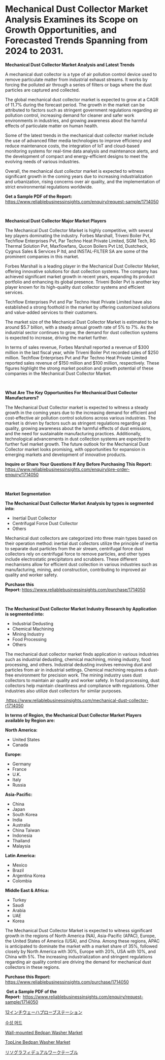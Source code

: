 <p><h1>Mechanical Dust Collector Market Analysis Examines its Scope on Growth Opportunities, and Forecasted Trends Spanning from 2024 to 2031.</h1></p><p><strong>Mechanical Dust Collector Market Analysis and Latest Trends</strong></p>
<p><p>A mechanical dust collector is a type of air pollution control device used to remove particulate matter from industrial exhaust streams. It works by forcing the polluted air through a series of filters or bags where the dust particles are captured and collected.</p><p>The global mechanical dust collector market is expected to grow at a CAGR of 11.7% during the forecast period. The growth in the market can be attributed to factors such as stringent government regulations regarding air pollution control, increasing demand for cleaner and safer work environments in industries, and growing awareness about the harmful effects of particulate matter on human health.</p><p>Some of the latest trends in the mechanical dust collector market include the use of advanced filter media technologies to improve efficiency and reduce maintenance costs, the integration of IoT and cloud-based monitoring systems for real-time data analysis and maintenance alerts, and the development of compact and energy-efficient designs to meet the evolving needs of various industries.</p><p>Overall, the mechanical dust collector market is expected to witness significant growth in the coming years due to increasing industrialization and urbanization, rising concerns over air quality, and the implementation of strict environmental regulations worldwide.</p></p>
<p><strong>Get a Sample PDF of the Report:&nbsp;</strong> <a href="https://www.reliablebusinessinsights.com/enquiry/request-sample/1714050">https://www.reliablebusinessinsights.com/enquiry/request-sample/1714050</a></p>
<p>&nbsp;</p>
<p><strong>Mechanical Dust Collector Major Market Players</strong></p>
<p><p>The Mechanical Dust Collector Market is highly competitive, with several key players dominating the industry. Forbes Marshall, Triveni Boiler Pvt, Techflow Enterprises Pvt, Par Techno Heat Private Limited, SGM Tech, RG Thermal Solution Pvt, Maxflowfans, Qucon Boilers Pvt Ltd, Dustcheck, Cygnus Sales & Services P ltd, and INSTAL-FILTER SA are some of the prominent companies in this market. </p><p>Forbes Marshall is a leading player in the Mechanical Dust Collector Market, offering innovative solutions for dust collection systems. The company has achieved significant market growth in recent years, expanding its product portfolio and enhancing its global presence. Triveni Boiler Pvt is another key player known for its high-quality dust collector systems and efficient services. </p><p>Techflow Enterprises Pvt and Par Techno Heat Private Limited have also established a strong foothold in the market by offering customized solutions and value-added services to their customers. </p><p>The market size of the Mechanical Dust Collector Market is estimated to be around $5.7 billion, with a steady annual growth rate of 5% to 7%. As the industrial sector continues to grow, the demand for dust collection systems is expected to increase, driving the market further.</p><p>In terms of sales revenue, Forbes Marshall reported a revenue of $300 million in the last fiscal year, while Triveni Boiler Pvt recorded sales of $250 million. Techflow Enterprises Pvt and Par Techno Heat Private Limited reported sales revenue of $150 million and $100 million, respectively. These figures highlight the strong market position and growth potential of these companies in the Mechanical Dust Collector Market.</p></p>
<p>&nbsp;</p>
<p><strong>What Are The Key Opportunities For Mechanical Dust Collector Manufacturers?</strong></p>
<p><p>The Mechanical Dust Collector market is expected to witness a steady growth in the coming years due to the increasing demand for efficient and cost-effective air pollution control solutions across various industries. The market is driven by factors such as stringent regulations regarding air quality, growing awareness about the harmful effects of dust emissions, and the need for sustainable manufacturing practices. Additionally, technological advancements in dust collection systems are expected to further fuel market growth. The future outlook for the Mechanical Dust Collector market looks promising, with opportunities for expansion in emerging markets and development of innovative products.</p></p>
<p><strong>Inquire or Share Your Questions If Any Before Purchasing This Report:</strong> <a href="https://www.reliablebusinessinsights.com/enquiry/pre-order-enquiry/1714050">https://www.reliablebusinessinsights.com/enquiry/pre-order-enquiry/1714050</a></p>
<p>&nbsp;</p>
<p><strong>Market Segmentation</strong></p>
<p><strong>The Mechanical Dust Collector Market Analysis by types is segmented into:</strong></p>
<p><ul><li>Inertial Dust Collector</li><li>Centrifugal Force Dust Collector</li><li>Others</li></ul></p>
<p><p>Mechanical dust collectors are categorized into three main types based on their operation method: inertial dust collectors utilize the principle of inertia to separate dust particles from the air stream, centrifugal force dust collectors rely on centrifugal force to remove particles, and other types include electrostatic precipitators and scrubbers. These different mechanisms allow for efficient dust collection in various industries such as manufacturing, mining, and construction, contributing to improved air quality and worker safety.</p></p>
<p><strong>Purchase this Report:&nbsp;</strong><a href="https://www.reliablebusinessinsights.com/purchase/1714050">https://www.reliablebusinessinsights.com/purchase/1714050</a></p>
<p>&nbsp;</p>
<p><strong>The Mechanical Dust Collector Market Industry Research by Application is segmented into:</strong></p>
<p><ul><li>Industrial Dedusting</li><li>Chemical Machining</li><li>Mining Industry</li><li>Food Processing</li><li>Others</li></ul></p>
<p><p>The mechanical dust collector market finds application in various industries such as industrial dedusting, chemical machining, mining industry, food processing, and others. Industrial dedusting involves removing dust and particles from air in industrial settings. Chemical machining requires a dust-free environment for precision work. The mining industry uses dust collectors to maintain air quality and worker safety. In food processing, dust collectors help maintain cleanliness and compliance with regulations. Other industries also utilize dust collectors for similar purposes.</p></p>
<p><a href="https://www.reliablebusinessinsights.com/mechanical-dust-collector-r1714050">&nbsp;https://www.reliablebusinessinsights.com/mechanical-dust-collector-r1714050</a></p>
<p><strong>In terms of Region, the Mechanical Dust Collector Market Players available by Region are:</strong></p>
<p>
    <p> <strong> North America: </strong>
        <ul>
            <li>United States</li>
            <li>Canada</li>
        </ul>
        </p> 
    <p> <strong> Europe: </strong>
        <ul>
            <li>Germany</li>
            <li>France</li>
            <li>U.K.</li>
            <li>Italy</li>
            <li>Russia</li>
        </ul>
        </p> 
    <p> <strong> Asia-Pacific: </strong>
        <ul>
            <li>China</li>
            <li>Japan</li>
            <li>South Korea</li>
            <li>India</li>
            <li>Australia</li>
            <li>China Taiwan</li>
            <li>Indonesia</li>
            <li>Thailand</li>
            <li>Malaysia</li>
        </ul>
        </p> 
    <p> <strong> Latin America: </strong>
        <ul>
            <li>Mexico</li>
            <li>Brazil</li>
            <li>Argentina Korea</li>
            <li>Colombia</li>
        </ul>
        </p> 
    <p> <strong> Middle East & Africa: </strong>
        <ul>
            <li>Turkey</li>
            <li>Saudi</li>
            <li>Arabia</li>
            <li>UAE</li>
            <li>Korea</li>
        </ul>
    </p>
    </p>
<p><p>The Mechanical Dust Collector Market is expected to witness significant growth in the regions of North America (NA), Asia-Pacific (APAC), Europe, the United States of America (USA), and China. Among these regions, APAC is anticipated to dominate the market with a market share of 35%, followed closely by North America with 30%, Europe with 20%, USA with 10%, and China with 5%. The increasing industrialization and stringent regulations regarding air quality control are driving the demand for mechanical dust collectors in these regions.</p></p>
<p><strong>Purchase this Report: </strong><a href="https://www.reliablebusinessinsights.com/purchase/1714050">https://www.reliablebusinessinsights.com/purchase/1714050</a></p>
<p>&nbsp;<strong>Get a Sample PDF of the Report:&nbsp;&nbsp;</strong><a href="https://www.reliablebusinessinsights.com/enquiry/request-sample/1714050">https://www.reliablebusinessinsights.com/enquiry/request-sample/1714050</a></p>
<p><strong></strong></p>
<p><p><a href="https://github.com/ihabdkwlxs948/Market-Research-Report-List-2/blob/main/4678188113271.md">12インチウェーハプローブステーション</a></p><p><a href="https://medium.com/@ethawolf/%EC%88%98%EC%84%B1%EC%A7%84%ED%9D%99-%EC%8B%9C%EC%9E%A5-%EA%B7%9C%EB%AA%A8-%EB%B0%8F-%EC%A0%90%EC%9C%A0%EC%9C%A8-%EB%B6%84%EC%84%9D-%EC%84%B1%EC%9E%A5-%ED%8A%B8%EB%A0%8C%EB%93%9C-%EB%B0%8F-%EC%98%88%EC%B8%A1-2024-2031-0ca5077bfdb4">수성 머드</a></p><p><a href="https://github.com/kosella/Market-Research-Report-List-3/blob/main/wall-mounted-bedpan-washer-market.md">Wall-mounted Bedpan Washer Market</a></p><p><a href="https://github.com/nathandecarvalho/Market-Research-Report-List-3/blob/main/topline-bedpan-washer-market.md">TopLine Bedpan Washer Market</a></p><p><a href="https://github.com/DayanaRunolfsdottir/Market-Research-Report-List-1/blob/main/4537789113270.md">リソグラフィデュアルワークテーブル</a></p></p>